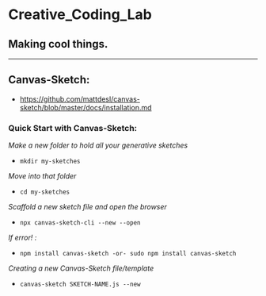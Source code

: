 # Creative_Coding_Lab

## Making cool things.

---

## Canvas-Sketch:

- https://github.com/mattdesl/canvas-sketch/blob/master/docs/installation.md

### Quick Start with Canvas-Sketch:

_Make a new folder to hold all your generative sketches_

- `mkdir my-sketches`

_Move into that folder_

- `cd my-sketches`

_Scaffold a new sketch file and open the browser_

- `npx canvas-sketch-cli --new --open`

_If error! :_

- `npm install canvas-sketch -or- sudo npm install canvas-sketch`

_Creating a new Canvas-Sketch file/template_

- `canvas-sketch SKETCH-NAME.js --new`
